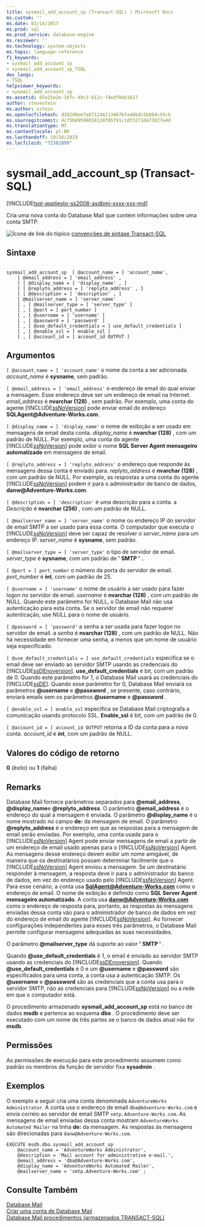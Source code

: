 ```yaml
---
title: sysmail_add_account_sp (Transact-SQL) | Microsoft Docs
ms.custom: ''
ms.date: 03/14/2017
ms.prod: sql
ms.prod_service: database-engine
ms.reviewer: ''
ms.technology: system-objects
ms.topic: language-reference
f1_keywords:
- sysmail_add_account_sp
- sysmail_add_account_sp_TSQL
dev_langs:
- TSQL
helpviewer_keywords:
- sysmail_add_account_sp
ms.assetid: 65e15e2e-107c-49c3-b12c-f4edf0eb1617
author: stevestein
ms.author: sstein
ms.openlocfilehash: d382d8ee7a871244213467b7a46bdc5b864c55cb
ms.sourcegitcommit: 4c75b49599018124f05f91c1df3271d473827e4d
ms.translationtype: MT
ms.contentlocale: pt-BR
ms.lasthandoff: 10/16/2019
ms.locfileid: "72381899"
---
```

# <a name="sysmail_add_account_sp-transact-sql"></a>sysmail_add_account_sp (Transact-SQL)
[!INCLUDE[tsql-appliesto-ss2008-asdbmi-xxxx-xxx-md](../../includes/tsql-appliesto-ss2008-asdbmi-xxxx-xxx-md.md)]

  Cria uma nova conta do Database Mail que contém informações sobre uma conta SMTP.  
  
 ![Ícone de link do tópico](../../database-engine/configure-windows/media/topic-link.gif "Ícone de link do tópico") [convenções de sintaxe Transact-SQL](../../t-sql/language-elements/transact-sql-syntax-conventions-transact-sql.md)  
  
## <a name="syntax"></a>Sintaxe  
  
```  
  
sysmail_add_account_sp  [ @account_name = ] 'account_name',  
    [ @email_address = ] 'email_address' ,  
    [ [ @display_name = ] 'display_name' , ]  
    [ [ @replyto_address = ] 'replyto_address' , ]  
    [ [ @description = ] 'description' , ]  
    [ @mailserver_name = ] 'server_name'   
    [ , [ @mailserver_type = ] 'server_type' ]  
    [ , [ @port = ] port_number ]  
    [ , [ @username = ] 'username' ]  
    [ , [ @password = ] 'password' ]  
    [ , [ @use_default_credentials = ] use_default_credentials ]  
    [ , [ @enable_ssl = ] enable_ssl ]  
    [ , [ @account_id = ] account_id OUTPUT ]  
```  
  
## <a name="arguments"></a>Argumentos  
`[ @account_name = ] 'account_name'` o nome da conta a ser adicionada. *account_name* é **sysname**, sem padrão.  
  
`[ @email_address = ] 'email_address'` o endereço de email do qual enviar a mensagem. Esse endereço deve ser um endereço de email na Internet. *email_address* é **nvarchar (128)** , sem padrão. Por exemplo, uma conta do agente [!INCLUDE[ssNoVersion](../../includes/ssnoversion-md.md)] pode enviar email do endereço **SQLAgent\@Adventure-Works.com**.  
  
`[ @display_name = ] 'display_name'` o nome de exibição a ser usado em mensagens de email desta conta. *display_name* é **nvarchar (128)** , com um padrão de NULL. Por exemplo, uma conta do agente [!INCLUDE[ssNoVersion](../../includes/ssnoversion-md.md)] pode exibir o nome **SQL Server Agent mensageiro automatizado** em mensagens de email.  
  
`[ @replyto_address = ] 'replyto_address'` o endereço que responde às mensagens dessa conta é enviado para. *replyto_address* é **nvarchar (128)** , com um padrão de NULL. Por exemplo, as respostas a uma conta do agente [!INCLUDE[ssNoVersion](../../includes/ssnoversion-md.md)] podem ir para o administrador de banco de dados, **danw\@Adventure-Works.com**.  
  
`[ @description = ] 'description'` é uma descrição para a conta. a *Descrição* é **nvarchar (256)** , com um padrão de NULL.  
  
`[ @mailserver_name = ] 'server_name'` o nome ou endereço IP do servidor de email SMTP a ser usado para essa conta. O computador que executa o [!INCLUDE[ssNoVersion](../../includes/ssnoversion-md.md)] deve ser capaz de resolver o *server_name* para um endereço IP. *server_name* é **sysname**, sem padrão.  
  
`[ @mailserver_type = ] 'server_type'` o tipo de servidor de email. *server_type* é **sysname**, com um padrão de **' SMTP '** ..  
  
`[ @port = ] port_number` o número da porta do servidor de email. *port_number* é **int**, com um padrão de 25.  
  
`[ @username = ] 'username'` o nome de usuário a ser usado para fazer logon no servidor de email. *username* é **nvarchar (128)** , com um padrão de NULL. Quando este parâmetro for NULL, o Database Mail não usa autenticação para esta conta. Se o servidor de email não requerer autenticação, use NULL para o nome de usuário.  
  
`[ @password = ] 'password'` a senha a ser usada para fazer logon no servidor de email. a *senha* é **nvarchar (128)** , com um padrão de NULL. Não há necessidade em fornecer uma senha, a menos que um nome de usuário seja especificado.  
  
`[ @use_default_credentials = ] use_default_credentials` especifica se o email deve ser enviado ao servidor SMTP usando as credenciais do [!INCLUDE[ssDEnoversion](../../includes/ssdenoversion-md.md)]. **use_default_credentials** é bit, com um padrão de 0. Quando este parâmetro for 1, o Database Mail usará as credenciais do [!INCLUDE[ssDE](../../includes/ssde-md.md)]. Quando esse parâmetro for 0, Database Mail enviará os parâmetros **\@username** e **\@password** , se presente, caso contrário, enviará emails sem os parâmetros **\@username** e **\@password** .  
  
`[ @enable_ssl = ] enable_ssl` especifica se Database Mail criptografa a comunicação usando protocolo SSL. **Enable_ssl** é bit, com um padrão de 0.  
  
`[ @account_id = ] account_id OUTPUT` retorna a ID da conta para a nova conta. *account_id* é **int**, com um padrão de NULL.  
  
## <a name="return-code-values"></a>Valores do código de retorno  
 **0** (êxito) ou **1** (falha)  
  
## <a name="remarks"></a>Remarks  
 Database Mail fornece parâmetros separados para **\@email_address**, **\@display_name**e **\@replyto_address**. O parâmetro **\@email_address** é o endereço do qual a mensagem é enviada. O parâmetro **\@display_name** é o nome mostrado no campo **de:** da mensagem de email. O parâmetro **\@replyto_address** é o endereço em que as respostas para a mensagem de email serão enviadas. Por exemplo, uma conta usada para o [!INCLUDE[ssNoVersion](../../includes/ssnoversion-md.md)] Agent pode enviar mensagens de email a partir de um endereço de email usado apenas para o [!INCLUDE[ssNoVersion](../../includes/ssnoversion-md.md)] Agent. As mensagens desse endereço devem exibir um nome amigável, de maneira que os destinatários possam determinar facilmente que o [!INCLUDE[ssNoVersion](../../includes/ssnoversion-md.md)] Agent enviou a mensagem. Se um destinatário responder à mensagem, a resposta deve ir para o administrador do banco de dados, em vez do endereço usado pelo [!INCLUDE[ssNoVersion](../../includes/ssnoversion-md.md)] Agent. Para esse cenário, a conta usa **SqlAgent@Adventure-Works.com** como o endereço de email. O nome de exibição é definido como **SQL Server Agent mensageiro automatizado**. A conta usa **danw@Adventure-Works.com** como o endereço de resposta para, portanto, as respostas às mensagens enviadas dessa conta vão para o administrador de banco de dados em vez do endereço de email do agente [!INCLUDE[ssNoVersion](../../includes/ssnoversion-md.md)]. Ao fornecer configurações independentes para esses três parâmetros, o Database Mail permite configurar mensagens adequadas às suas necessidades.  
  
 O parâmetro **\@mailserver_type** dá suporte ao valor **' SMTP '** .  
  
 Quando **\@use_default_credentials** é 1, o email é enviado ao servidor SMTP usando as credenciais do [!INCLUDE[ssDEnoversion](../../includes/ssdenoversion-md.md)]. Quando **\@use_default_credentials** é 0 e um **\@username** e **\@password** são especificados para uma conta, a conta usa a autenticação SMTP. Os **\@username** e **\@password** são as credenciais que a conta usa para o servidor SMTP, não as credenciais para [!INCLUDE[ssNoVersion](../../includes/ssnoversion-md.md)] ou a rede em que o computador está.  
  
 O procedimento armazenado **sysmail_add_account_sp** está no banco de dados **msdb** e pertence ao esquema **dbo** . O procedimento deve ser executado com um nome de três partes se o banco de dados atual não for **msdb**.  
  
## <a name="permissions"></a>Permissões  
 As permissões de execução para este procedimento assumem como padrão os membros da função de servidor fixa **sysadmin** .  
  
## <a name="examples"></a>Exemplos  
 O exemplo a seguir cria uma conta denominada `AdventureWorks Administrator`. A conta usa o endereço de email `dba@Adventure-Works.com` e envia correio ao servidor de email SMTP `smtp.Adventure-Works.com`. As mensagens de email enviadas dessa conta mostram `AdventureWorks Automated Mailer` na linha **de:** da mensagem. As respostas às mensagens são direcionadas para `danw@Adventure-Works.com`.  
  
```  
EXECUTE msdb.dbo.sysmail_add_account_sp  
    @account_name = 'AdventureWorks Administrator',  
    @description = 'Mail account for administrative e-mail.',  
    @email_address = 'dba@Adventure-Works.com',  
    @display_name = 'AdventureWorks Automated Mailer',  
    @mailserver_name = 'smtp.Adventure-Works.com' ;  
```  
  
## <a name="see-also"></a>Consulte Também  
 [Database Mail](../../relational-databases/database-mail/database-mail.md)   
 [Criar uma conta de Database Mail](../../relational-databases/database-mail/create-a-database-mail-account.md)   
 [Database Mail procedimentos &#40;armazenados TRANSACT-SQL&#41;](../../relational-databases/system-stored-procedures/database-mail-stored-procedures-transact-sql.md)  
  
  
